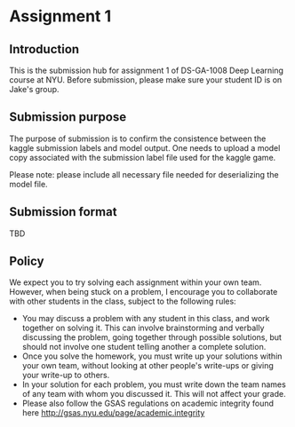 # Assignment 1

## Introduction
This is the submission hub for assignment 1 of DS-GA-1008 Deep Learning course at NYU.
Before submission, please make sure your student ID is on Jake's group. 

## Submission purpose
The purpose of submission is to confirm the consistence between the kaggle submission labels and model output.
One needs to upload a model copy associated with the submission label file used for the kaggle game.

Please note: please include all necessary file needed for deserializing the model file.

## Submission format
TBD

## Policy
We expect you to try solving each assignment within your own team. However, when being stuck on a problem, I encourage you to collaborate with other students in the class, subject to the following rules:
* You may discuss a problem with any student in this class, and work together on solving it. This can involve brainstorming and verbally discussing the problem, going together through possible solutions, but should not involve one student telling another a complete solution.
* Once you solve the homework, you must write up your solutions within your own team, without looking at other people's write-ups or giving your write-up to others.
* In your solution for each problem, you must write down the team names of any team with whom you discussed it. This will not affect your grade.
* Please also follow the GSAS regulations on academic integrity found here http://gsas.nyu.edu/page/academic.integrity

